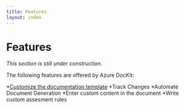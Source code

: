 ```yaml
---
title: Features
layout: index
---
```

# Features

*This section is still under construction.*

The following features are offered by Azure DocKit:

*[Customize the documentation template](/Features/CustomizeTemplate)
*Track Changes
*Automate Document Generation
*Enter custom content in the document
*Write custom assesment rules
